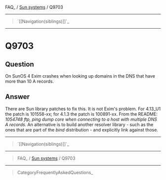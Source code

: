 FAQ\_ / [Sun systems](FAQ/Sun_systems) / Q9703

* * * * *

> \`[[Navigation(siblings)]]\`\_

* * * * *

Q9703
=====

Question
--------

On SunOS 4 Exim crashes when looking up domains in the DNS that have
more than 10 A records.

Answer
------

There are Sun library patches to fix this. It is not Exim's problem. For
4.13\_U1 the patch is 101558-xx; for 4.1.3 the patch is 100891-xx. From
the README: *1054748 ftp, ping dump core when connecting to a host with
multiple DNS A records.* An alternative is to build another resolver
library - such as the ones that are part of the *bind* distribution -
and explicitly link against those.

* * * * *

> \`[[Navigation(siblings)]]\`\_

* * * * *

> FAQ\_ / [Sun systems](FAQ/Sun_systems) / Q9703

* * * * *

> CategoryFrequentlyAskedQuestions\_
